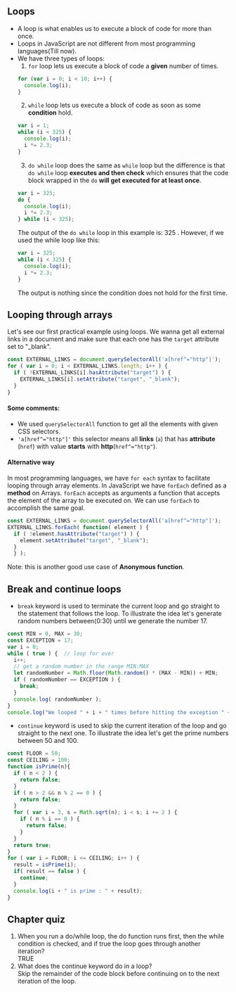 ## Loops
* A loop is what enables us to execute a block of code for more than once.
* Loops in JavaScript are not different from most programming languages(Till now).
* We have three types of loops:
    1. `for` loop lets us execute a block of code a **given** number of times.
    ```js
    for (var i = 0; i < 10; i++) {
      console.log(i);
    }
    ```
    2. `while` loop lets us execute a block of code as soon as some **condition** hold.
    ```js
    var i = 1;
    while (i < 325) {
      console.log(i);
      i *= 2.3;
    }
    ```
    3. `do while` loop does the same as `while` loop but the difference is that `do while` loop **executes and then check** which ensures that the code block wrapped in the `do` **will get executed for at least once**.
    ```js
    var i = 325;
    do {
      console.log(i);
      i *= 2.3;
    } while (i < 325);
    ```
    The output of the `do while` loop in this example is: 325 . However, if we used the while loop like this:
    ```js
    var i = 325;
    while (i < 325) {
      console.log(i);
      i *= 2.3;
    }
    ```
    The output is nothing since the condition does not hold for the first time.

## Looping through arrays
Let's see our first practical example using loops. We wanna get all external links in a document and make sure that each one has the `target` attribute set to "\_blank".
```js
const EXTERNAL_LINKS = document.querySelectorAll('a[href^="http"]');
for ( var i = 0; i < EXTERNAL_LINKS.length; i++ ) {
  if ( !EXTERNAL_LINKS[i].hasAttribute("target") ) {
    EXTERNAL_LINKS[i].setAttribute("target", "_blank");
  }
}
```

#### Some comments:
* We used `querySelectorAll` function to get all the elements with given CSS selectors.
* `'a[href^="http"]'` this selector means all **links** (`a`) that has **attribute** (`href`) with value **starts** with **http**(`href^="http"`).

#### Alternative way
In most programming languages, we have `for each` syntax to facilitate looping through array elements. In JavaScript we have `forEach` defined as a **method** on Arrays. `forEach` accepts as arguments a function that accepts the element of the array to be executed on. We can use `forEach` to accomplish the same goal.
```js
const EXTERNAL_LINKS = document.querySelectorAll('a[href^="http"]');
EXTERNAL_LINKS.forEach( function( element ) {
  if ( !element.hasAttribute("target") ) {
    element.setAttribute("target", "_blank");
  }
  } );
```
Note: this is another good use case of **Anonymous function**.

## Break and continue loops
* `break` keyword is used to terminate the current loop and go straight to the statement that follows the loop. To illustrate the idea let's generate random numbers between(0:30) until we generate the number 17.
```js
const MIN = 0, MAX = 30;
const EXCEPTION = 17;
var i = 0;
while ( true ) {  // loop for ever
  i++;
  // get a random number in the range MIN:MAX
  let randomNumber = Math.floor(Math.random() * (MAX - MIN)) + MIN;
  if ( randomNumber == EXCEPTION ) {
    break;
  }
  console.log( randomNumber );
}
console.log("We looped " + i + " times before hitting the exception " + EXCEPTION);
```

* `continue` keyword is used to skip the current iteration of the loop and go straight to the next one. To illustrate the idea let's get the prime numbers between 50 and 100.
```js
const FLOOR = 50;
const CEILING = 100;
function isPrime(n){
  if ( n < 2 ) {
    return false;
  }
  if ( n > 2 && n % 2 == 0 ) {
    return false;
  }
  for ( var i = 3, s = Math.sqrt(n); i < s; i += 2 ) {
    if ( n % i == 0 ) {
      return false;
    }
  }
  return true;
}
for ( var i = FLOOR; i <= CEILING; i++ ) {
  result = isPrime(i);
  if( result == false ) {
    continue;
  }
  console.log(i + " is prime : " + result);
}
```

## Chapter quiz
1. When you run a do/while loop, the do function runs first, then the while condition is checked, and if true the loop goes through another iteration?  
TRUE
2. What does the continue keyword do in a loop?  
Skip the remainder of the code block before continuing on to the next iteration of the loop.
